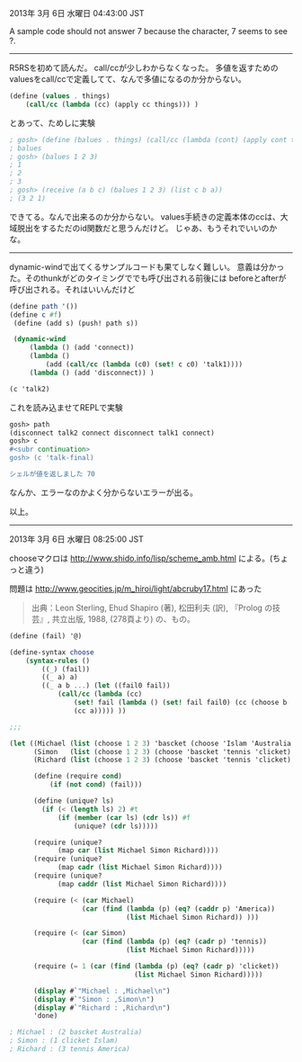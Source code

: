 2013年  3月  6日 水曜日 04:43:00 JST

A sample code should not answer 7 because the character, 7 seems to see ?.

---

R5RSを初めて読んだ。
call/ccが少しわからなくなった。
多値を返すためのvaluesをcall/ccで定義してて、なんで多値になるのか分からない。

```scheme
(define (values . things)
    (call/cc (lambda (cc) (apply cc things))) )
```

とあって、ためしに実験

```scheme
; gosh> (define (balues . things) (call/cc (lambda (cont) (apply cont things))))
; balues
; gosh> (balues 1 2 3)
; 1
; 2
; 3
; gosh> (receive (a b c) (balues 1 2 3) (list c b a))
; (3 2 1)
```

できてる。なんで出来るのか分からない。
values手続きの定義本体のccは、大域脱出をするただのid関数だと思うんだけど。
じゃあ、もうそれでいいのかな。

---
dynamic-windで出てくるサンプルコードも果てしなく難しい。
意義は分かった。そのthunkがどのタイミングででも呼び出される前後には
beforeとafterが呼び出される。それはいいんだけど

```scheme
(define path '())
(define c #f)
 (define (add s) (push! path s))

 (dynamic-wind
     (lambda () (add 'connect))
     (lambda ()
         (add (call/cc (lambda (c0) (set! c c0) 'talk1))))
     (lambda () (add 'disconnect)) )

(c 'talk2)
```

これを読み込ませてREPLで実験

```scheme
gosh> path
(disconnect talk2 connect disconnect talk1 connect)
gosh> c
#<subr continuation>
gosh> (c 'talk-final)

シェルが値を返しました 70
```

なんか、エラーなのかよく分からないエラーが出る。

以上。

---

2013年  3月  6日 水曜日 08:25:00 JST

chooseマクロは
http://www.shido.info/lisp/scheme_amb.html
による。(ちょっと違う)

問題は
http://www.geocities.jp/m_hiroi/light/abcruby17.html
にあった
> 出典：Leon Sterling, Ehud Shapiro (著), 松田利夫 (訳), 『Prolog の技芸』, 共立出版, 1988, (278頁より) 
の、もの。

```scheme
(define (fail) '@)

(define-syntax choose
    (syntax-rules ()
        ((_) (fail))
        ((_ a) a)
        ((_ a b ...) (let ((fail0 fail))
            (call/cc (lambda (cc)
                (set! fail (lambda () (set! fail fail0) (cc (choose b ...))))
                (cc a))))) ))

;;;

(let ((Michael (list (choose 1 2 3) 'bascket (choose 'Islam 'Australia 'America)))
      (Simon   (list (choose 1 2 3) (choose 'bascket 'tennis 'clicket) 'Islam))
      (Richard (list (choose 1 2 3) (choose 'bascket 'tennis 'clicket) (choose 'Islam 'Australia 'America))) )

      (define (require cond)
          (if (not cond) (fail)))

      (define (unique? ls)
        (if (< (length ls) 2) #t
            (if (member (car ls) (cdr ls)) #f
                (unique? (cdr ls)))))

      (require (unique?
            (map car (list Michael Simon Richard))))
      (require (unique?
            (map cadr (list Michael Simon Richard))))
      (require (unique?
            (map caddr (list Michael Simon Richard))))

      (require (< (car Michael)
                  (car (find (lambda (p) (eq? (caddr p) 'America))
                             (list Michael Simon Richard)) )))

      (require (< (car Simon)
                  (car (find (lambda (p) (eq? (cadr p) 'tennis))
                             (list Michael Simon Richard)))))

      (require (= 1 (car (find (lambda (p) (eq? (cadr p) 'clicket))
                               (list Michael Simon Richard)))))

      (display #`"Michael : ,Michael\n")
      (display #`"Simon : ,Simon\n")
      (display #`"Richard : ,Richard\n")
      'done)

; Michael : (2 bascket Australia)
; Simon : (1 clicket Islam)
; Richard : (3 tennis America)
```

